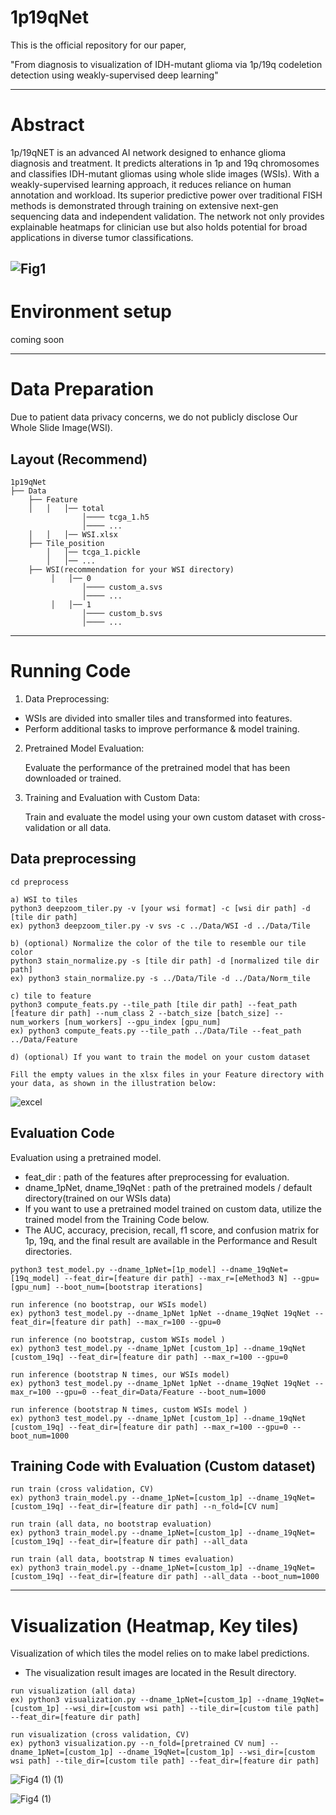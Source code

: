 # 1p19qNet

This is the official repository for our paper, 

"From diagnosis to visualization of IDH-mutant glioma via 1p/19q codeletion detection using weakly-supervised deep learning"

---
# Abstract

1p/19qNET is an advanced AI network designed to enhance glioma diagnosis and treatment. It predicts alterations in 1p and 19q chromosomes and classifies IDH-mutant gliomas using whole slide images (WSIs). With a weakly-supervised learning approach, it reduces reliance on human annotation and workload. Its superior predictive power over traditional FISH methods is demonstrated through training on extensive next-gen sequencing data and independent validation. The network not only provides explainable heatmaps for clinician use but also holds potential for broad applications in diverse tumor classifications.

![Fig1](https://github.com/rogo96/1p19qNet/assets/65914374/44462e9f-8696-410e-9f29-d0ba12c25a61)
---


# Environment setup
coming soon

---
# Data Preparation
Due to patient data privacy concerns, we do not publicly disclose Our Whole Slide Image(WSI). 

## Layout (Recommend)
```
1p19qNet
├── Data
    ├── Feature
    │   │   │── total
                │──── tcga_1.h5
                │──── ...
    │   │   │── WSI.xlsx
    ├── Tile_position
        │   │── tcga_1.pickle
        │   │── ...
    ├── WSI(recommendation for your WSI directory)
         │   │── 0
                │──── custom_a.svs
                │──── ...
         │   │── 1
                │──── custom_b.svs
                │──── ...
```
---
# Running Code
1. Data Preprocessing:
   
* WSIs are divided into smaller tiles and transformed into features.
* Perform additional tasks to improve performance & model training.

2. Pretrained Model Evaluation:

   Evaluate the performance of the pretrained model that has been downloaded or trained.

3. Training and Evaluation with Custom Data:

   Train and evaluate the model using your own custom dataset with cross-validation or all data.

## Data preprocessing
~~~
cd preprocess

a) WSI to tiles 
python3 deepzoom_tiler.py -v [your wsi format] -c [wsi dir path] -d [tile dir path]
ex) python3 deepzoom_tiler.py -v svs -c ../Data/WSI -d ../Data/Tile

b) (optional) Normalize the color of the tile to resemble our tile color 
python3 stain_normalize.py -s [tile dir path] -d [normalized tile dir path]
ex) python3 stain_normalize.py -s ../Data/Tile -d ../Data/Norm_tile

c) tile to feature 
python3 compute_feats.py --tile_path [tile dir path] --feat_path [feature dir path] --num_class 2 --batch_size [batch_size] --num_workers [num_workers] --gpu_index [gpu_num] 
ex) python3 compute_feats.py --tile_path ../Data/Tile --feat_path ../Data/Feature

d) (optional) If you want to train the model on your custom dataset

Fill the empty values in the xlsx files in your Feature directory with your data, as shown in the illustration below:
~~~
![excel](https://github.com/rogo96/1p19qNet/assets/65914374/c3ff4f1c-3570-41ef-9b4a-ac7e8515300a)

## Evaluation Code 
Evaluation using a pretrained model.
* feat_dir : path of the features after preprocessing for evaluation.
* dname_1pNet, dname_19qNet : path of the pretrained models / default directory(trained on our WSIs data) 
* If you want to use a pretrained model trained on custom data, utilize the trained model from the Training Code below.
* The AUC, accuracy, precision, recall, f1 score, and confusion matrix for 1p, 19q, and the final result are available in the Performance and Result directories.
~~~
python3 test_model.py --dname_1pNet=[1p_model] --dname_19qNet=[19q_model] --feat_dir=[feature dir path] --max_r=[eMethod3 N] --gpu=[gpu_num] --boot_num=[bootstrap iterations]

run inference (no bootstrap, our WSIs model)
ex) python3 test_model.py --dname_1pNet 1pNet --dname_19qNet 19qNet --feat_dir=[feature dir path] --max_r=100 --gpu=0 

run inference (no bootstrap, custom WSIs model )
ex) python3 test_model.py --dname_1pNet [custom_1p] --dname_19qNet [custom_19q] --feat_dir=[feature dir path] --max_r=100 --gpu=0 

run inference (bootstrap N times, our WSIs model)
ex) python3 test_model.py --dname_1pNet 1pNet --dname_19qNet 19qNet --max_r=100 --gpu=0 --feat_dir=Data/Feature --boot_num=1000

run inference (bootstrap N times, custom WSIs model )
ex) python3 test_model.py --dname_1pNet [custom_1p] --dname_19qNet [custom_19q] --feat_dir=[feature dir path] --max_r=100 --gpu=0 --boot_num=1000
~~~

## Training Code with Evaluation (Custom dataset)
~~~
run train (cross validation, CV)
ex) python3 train_model.py --dname_1pNet=[custom_1p] --dname_19qNet=[custom_19q] --feat_dir=[feature dir path] --n_fold=[CV num]

run train (all data, no bootstrap evaluation)
ex) python3 train_model.py --dname_1pNet=[custom_1p] --dname_19qNet=[custom_19q] --feat_dir=[feature dir path] --all_data

run train (all data, bootstrap N times evaluation)
ex) python3 train_model.py --dname_1pNet=[custom_1p] --dname_19qNet=[custom_19q] --feat_dir=[feature dir path] --all_data --boot_num=1000
~~~
---
# Visualization (Heatmap, Key tiles)
Visualization of which tiles the model relies on to make label predictions.
* The visualization result images are located in the Result directory.
~~~
run visualization (all data)
ex) python3 visualization.py --dname_1pNet=[custom_1p] --dname_19qNet=[custom_1p] --wsi_dir=[custom wsi path] --tile_dir=[custom tile path] --feat_dir=[feature dir path]

run visualization (cross validation, CV)
ex) python3 visualization.py --n_fold=[pretrained CV num] --dname_1pNet=[custom_1p] --dname_19qNet=[custom_1p] --wsi_dir=[custom wsi path] --tile_dir=[custom tile path] --feat_dir=[feature dir path] 
~~~
![Fig4 (1) (1)](https://github.com/rogo96/1p19qNet/assets/65914374/e4caed20-4fb8-4634-9a0f-8fc76d58b681)

![Fig4 (1)](https://github.com/rogo96/1p19qNet/assets/65914374/4f80a77c-c591-4f1a-9c56-a87133bc5769)




